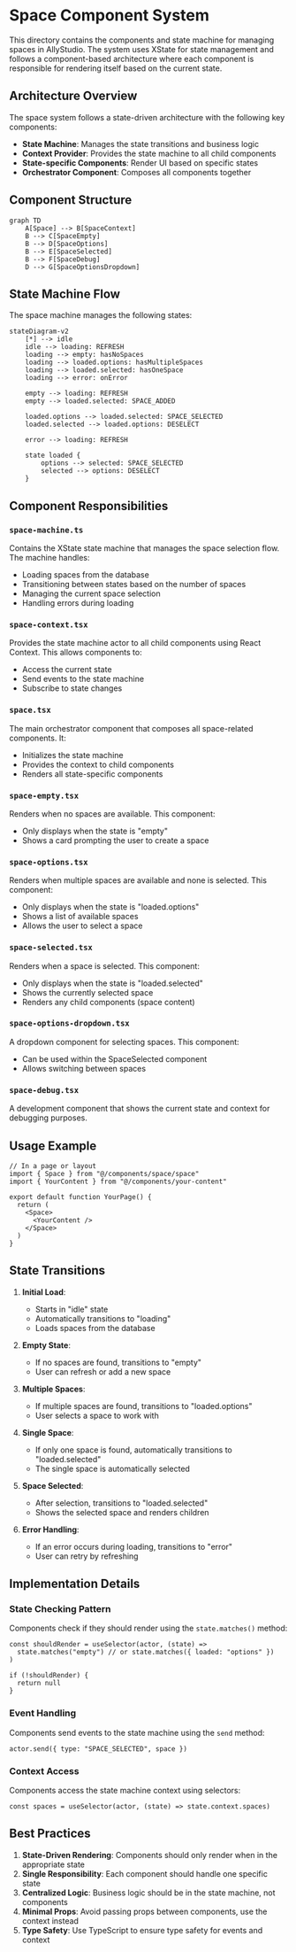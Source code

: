 # Space Component System

This directory contains the components and state machine for managing spaces in AllyStudio. The system uses XState for state management and follows a component-based architecture where each component is responsible for rendering itself based on the current state.

## Architecture Overview

The space system follows a state-driven architecture with the following key components:

- **State Machine**: Manages the state transitions and business logic
- **Context Provider**: Provides the state machine to all child components
- **State-specific Components**: Render UI based on specific states
- **Orchestrator Component**: Composes all components together

## Component Structure

```mermaid
graph TD
    A[Space] --> B[SpaceContext]
    B --> C[SpaceEmpty]
    B --> D[SpaceOptions]
    B --> E[SpaceSelected]
    B --> F[SpaceDebug]
    D --> G[SpaceOptionsDropdown]
```

## State Machine Flow

The space machine manages the following states:

```mermaid
stateDiagram-v2
    [*] --> idle
    idle --> loading: REFRESH
    loading --> empty: hasNoSpaces
    loading --> loaded.options: hasMultipleSpaces
    loading --> loaded.selected: hasOneSpace
    loading --> error: onError

    empty --> loading: REFRESH
    empty --> loaded.selected: SPACE_ADDED

    loaded.options --> loaded.selected: SPACE_SELECTED
    loaded.selected --> loaded.options: DESELECT

    error --> loading: REFRESH

    state loaded {
        options --> selected: SPACE_SELECTED
        selected --> options: DESELECT
    }
```

## Component Responsibilities

### `space-machine.ts`

Contains the XState state machine that manages the space selection flow. The machine handles:

- Loading spaces from the database
- Transitioning between states based on the number of spaces
- Managing the current space selection
- Handling errors during loading

### `space-context.tsx`

Provides the state machine actor to all child components using React Context. This allows components to:

- Access the current state
- Send events to the state machine
- Subscribe to state changes

### `space.tsx`

The main orchestrator component that composes all space-related components. It:

- Initializes the state machine
- Provides the context to child components
- Renders all state-specific components

### `space-empty.tsx`

Renders when no spaces are available. This component:

- Only displays when the state is "empty"
- Shows a card prompting the user to create a space

### `space-options.tsx`

Renders when multiple spaces are available and none is selected. This component:

- Only displays when the state is "loaded.options"
- Shows a list of available spaces
- Allows the user to select a space

### `space-selected.tsx`

Renders when a space is selected. This component:

- Only displays when the state is "loaded.selected"
- Shows the currently selected space
- Renders any child components (space content)

### `space-options-dropdown.tsx`

A dropdown component for selecting spaces. This component:

- Can be used within the SpaceSelected component
- Allows switching between spaces

### `space-debug.tsx`

A development component that shows the current state and context for debugging purposes.

## Usage Example

```tsx
// In a page or layout
import { Space } from "@/components/space/space"
import { YourContent } from "@/components/your-content"

export default function YourPage() {
  return (
    <Space>
      <YourContent />
    </Space>
  )
}
```

## State Transitions

1. **Initial Load**:

   - Starts in "idle" state
   - Automatically transitions to "loading"
   - Loads spaces from the database

2. **Empty State**:

   - If no spaces are found, transitions to "empty"
   - User can refresh or add a new space

3. **Multiple Spaces**:

   - If multiple spaces are found, transitions to "loaded.options"
   - User selects a space to work with

4. **Single Space**:

   - If only one space is found, automatically transitions to "loaded.selected"
   - The single space is automatically selected

5. **Space Selected**:

   - After selection, transitions to "loaded.selected"
   - Shows the selected space and renders children

6. **Error Handling**:
   - If an error occurs during loading, transitions to "error"
   - User can retry by refreshing

## Implementation Details

### State Checking Pattern

Components check if they should render using the `state.matches()` method:

```tsx
const shouldRender = useSelector(actor, (state) =>
  state.matches("empty") // or state.matches({ loaded: "options" })
)

if (!shouldRender) {
  return null
}
```

### Event Handling

Components send events to the state machine using the `send` method:

```tsx
actor.send({ type: "SPACE_SELECTED", space })
```

### Context Access

Components access the state machine context using selectors:

```tsx
const spaces = useSelector(actor, (state) => state.context.spaces)
```

## Best Practices

1. **State-Driven Rendering**: Components should only render when in the appropriate state
2. **Single Responsibility**: Each component should handle one specific state
3. **Centralized Logic**: Business logic should be in the state machine, not components
4. **Minimal Props**: Avoid passing props between components, use the context instead
5. **Type Safety**: Use TypeScript to ensure type safety for events and context
